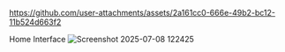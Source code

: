 https://github.com/user-attachments/assets/2a161cc0-666e-49b2-bc12-11b524d663f2

Home Interface
![Screenshot 2025-07-08 122425](https://github.com/user-attachments/assets/12e0291e-12b7-408c-821e-2740e23f786e)

